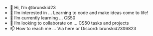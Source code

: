 - 👋 Hi, I’m @brunskid23
- 👀 I’m interested in ... Learning to code and make ideas come to life!
- 🌱 I’m currently learning ... CS50
- 💞️ I’m looking to collaborate on ... CS50 tasks and projects
- 📫 How to reach me ... Via here or Discord: brunskid23#6823

<!---
brunskid23/brunskid23 is a ✨ special ✨ repository because its `README.md` (this file) appears on your GitHub profile.
You can click the Preview link to take a look at your changes.
--->

